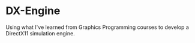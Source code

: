 # DX-Engine
Using what I've learned from Graphics Programming courses to develop a DirectX11 simulation engine.
